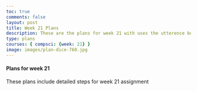 ```yaml
---
toc: true
comments: false
layout: post
title: Week 21 Plans
description: These are the plans for week 21 with uses the utterence bot
type: plans
courses: { compsci: {week: 21} }
image: images/plan-dice-760.jpg
---
```



#### Plans for week 21
These plans include detailed steps for week 21 assignment

